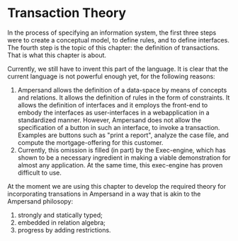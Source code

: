 # Transaction Theory
In the process of specifying an information system, the first three steps were to create a conceptual model, to define rules, and to define interfaces. The fourth step is the topic of this chapter: the definition of transactions. That is what this chapter is about.

Currently, we still have to invent this part of the language. It is clear that the current language is not powerful enough yet, for the following reasons:
1. Ampersand allows the definition of a data-space by means of concepts and relations. It allows the definition of rules in the form of constraints. It allows the definition of interfaces and it employs the front-end to embody the interfaces as user-interfaces in a webapplication in a standardized manner. However, Ampersand does not allow the specification of a button in such an interface, to invoke a transaction. Examples are buttons such as "print a report", analyze the case file, and compute the mortgage-offering for this customer.
2. Currently, this omission is filled (in part) by the Exec-engine, which has shown to be a necessary ingredient in making a viable demonstration for almost any application. At the same time, this exec-engine has proven difficult to use.

At the moment we are using this chapter to develop the required theory for incorporating transations in Ampersand in a way that is akin to the Ampersand philosopy:
1. strongly and statically typed;
2. embedded in relation algebra;
3. progress by adding restrictions.
